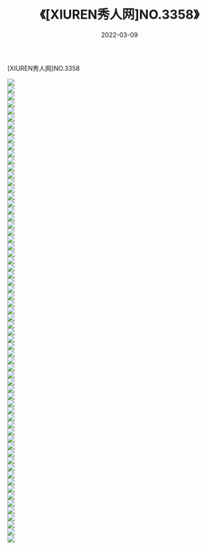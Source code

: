﻿---
layout: post
title:  《[XIUREN秀人网]NO.3358》
date:   2022-03-09
img: http://img.660000.xyz/Sharelink/秀人网/秀人网第04部分/[XIUREN秀人网]NO.3358/000.jpg
categories: [美女, 清纯, 唯美]
---

[XIUREN秀人网]NO.3358

 ![](http://img.660000.xyz/Sharelink/秀人网/秀人网第04部分/[XIUREN秀人网]NO.3358/001.jpg) <br>![](http://img.660000.xyz/Sharelink/秀人网/秀人网第04部分/[XIUREN秀人网]NO.3358/002.jpg) <br>![](http://img.660000.xyz/Sharelink/秀人网/秀人网第04部分/[XIUREN秀人网]NO.3358/003.jpg) <br>![](http://img.660000.xyz/Sharelink/秀人网/秀人网第04部分/[XIUREN秀人网]NO.3358/004.jpg) <br>![](http://img.660000.xyz/Sharelink/秀人网/秀人网第04部分/[XIUREN秀人网]NO.3358/005.jpg) <br>![](http://img.660000.xyz/Sharelink/秀人网/秀人网第04部分/[XIUREN秀人网]NO.3358/006.jpg) <br>![](http://img.660000.xyz/Sharelink/秀人网/秀人网第04部分/[XIUREN秀人网]NO.3358/007.jpg) <br>![](http://img.660000.xyz/Sharelink/秀人网/秀人网第04部分/[XIUREN秀人网]NO.3358/008.jpg) <br>![](http://img.660000.xyz/Sharelink/秀人网/秀人网第04部分/[XIUREN秀人网]NO.3358/009.jpg) <br>![](http://img.660000.xyz/Sharelink/秀人网/秀人网第04部分/[XIUREN秀人网]NO.3358/010.jpg) <br>![](http://img.660000.xyz/Sharelink/秀人网/秀人网第04部分/[XIUREN秀人网]NO.3358/011.jpg) <br>![](http://img.660000.xyz/Sharelink/秀人网/秀人网第04部分/[XIUREN秀人网]NO.3358/012.jpg) <br>![](http://img.660000.xyz/Sharelink/秀人网/秀人网第04部分/[XIUREN秀人网]NO.3358/013.jpg) <br>![](http://img.660000.xyz/Sharelink/秀人网/秀人网第04部分/[XIUREN秀人网]NO.3358/014.jpg) <br>![](http://img.660000.xyz/Sharelink/秀人网/秀人网第04部分/[XIUREN秀人网]NO.3358/015.jpg) <br>![](http://img.660000.xyz/Sharelink/秀人网/秀人网第04部分/[XIUREN秀人网]NO.3358/016.jpg) <br>![](http://img.660000.xyz/Sharelink/秀人网/秀人网第04部分/[XIUREN秀人网]NO.3358/017.jpg) <br>![](http://img.660000.xyz/Sharelink/秀人网/秀人网第04部分/[XIUREN秀人网]NO.3358/018.jpg) <br>![](http://img.660000.xyz/Sharelink/秀人网/秀人网第04部分/[XIUREN秀人网]NO.3358/019.jpg) <br>![](http://img.660000.xyz/Sharelink/秀人网/秀人网第04部分/[XIUREN秀人网]NO.3358/020.jpg) <br>![](http://img.660000.xyz/Sharelink/秀人网/秀人网第04部分/[XIUREN秀人网]NO.3358/021.jpg) <br>![](http://img.660000.xyz/Sharelink/秀人网/秀人网第04部分/[XIUREN秀人网]NO.3358/022.jpg) <br>![](http://img.660000.xyz/Sharelink/秀人网/秀人网第04部分/[XIUREN秀人网]NO.3358/023.jpg) <br>![](http://img.660000.xyz/Sharelink/秀人网/秀人网第04部分/[XIUREN秀人网]NO.3358/024.jpg) <br>![](http://img.660000.xyz/Sharelink/秀人网/秀人网第04部分/[XIUREN秀人网]NO.3358/025.jpg) <br>![](http://img.660000.xyz/Sharelink/秀人网/秀人网第04部分/[XIUREN秀人网]NO.3358/026.jpg) <br>![](http://img.660000.xyz/Sharelink/秀人网/秀人网第04部分/[XIUREN秀人网]NO.3358/027.jpg) <br>![](http://img.660000.xyz/Sharelink/秀人网/秀人网第04部分/[XIUREN秀人网]NO.3358/028.jpg) <br>![](http://img.660000.xyz/Sharelink/秀人网/秀人网第04部分/[XIUREN秀人网]NO.3358/029.jpg) <br>![](http://img.660000.xyz/Sharelink/秀人网/秀人网第04部分/[XIUREN秀人网]NO.3358/030.jpg) <br>![](http://img.660000.xyz/Sharelink/秀人网/秀人网第04部分/[XIUREN秀人网]NO.3358/031.jpg) <br>![](http://img.660000.xyz/Sharelink/秀人网/秀人网第04部分/[XIUREN秀人网]NO.3358/032.jpg) <br>![](http://img.660000.xyz/Sharelink/秀人网/秀人网第04部分/[XIUREN秀人网]NO.3358/033.jpg) <br>![](http://img.660000.xyz/Sharelink/秀人网/秀人网第04部分/[XIUREN秀人网]NO.3358/034.jpg) <br>![](http://img.660000.xyz/Sharelink/秀人网/秀人网第04部分/[XIUREN秀人网]NO.3358/035.jpg) <br>![](http://img.660000.xyz/Sharelink/秀人网/秀人网第04部分/[XIUREN秀人网]NO.3358/036.jpg) <br>![](http://img.660000.xyz/Sharelink/秀人网/秀人网第04部分/[XIUREN秀人网]NO.3358/037.jpg) <br>![](http://img.660000.xyz/Sharelink/秀人网/秀人网第04部分/[XIUREN秀人网]NO.3358/038.jpg) <br>![](http://img.660000.xyz/Sharelink/秀人网/秀人网第04部分/[XIUREN秀人网]NO.3358/039.jpg) <br>![](http://img.660000.xyz/Sharelink/秀人网/秀人网第04部分/[XIUREN秀人网]NO.3358/040.jpg) <br>![](http://img.660000.xyz/Sharelink/秀人网/秀人网第04部分/[XIUREN秀人网]NO.3358/041.jpg) <br>![](http://img.660000.xyz/Sharelink/秀人网/秀人网第04部分/[XIUREN秀人网]NO.3358/042.jpg) <br>![](http://img.660000.xyz/Sharelink/秀人网/秀人网第04部分/[XIUREN秀人网]NO.3358/043.jpg) <br>![](http://img.660000.xyz/Sharelink/秀人网/秀人网第04部分/[XIUREN秀人网]NO.3358/044.jpg) <br>![](http://img.660000.xyz/Sharelink/秀人网/秀人网第04部分/[XIUREN秀人网]NO.3358/045.jpg) <br>![](http://img.660000.xyz/Sharelink/秀人网/秀人网第04部分/[XIUREN秀人网]NO.3358/046.jpg) <br>![](http://img.660000.xyz/Sharelink/秀人网/秀人网第04部分/[XIUREN秀人网]NO.3358/047.jpg) <br>![](http://img.660000.xyz/Sharelink/秀人网/秀人网第04部分/[XIUREN秀人网]NO.3358/048.jpg) <br>![](http://img.660000.xyz/Sharelink/秀人网/秀人网第04部分/[XIUREN秀人网]NO.3358/049.jpg) <br>![](http://img.660000.xyz/Sharelink/秀人网/秀人网第04部分/[XIUREN秀人网]NO.3358/050.jpg) <br>![](http://img.660000.xyz/Sharelink/秀人网/秀人网第04部分/[XIUREN秀人网]NO.3358/051.jpg) <br>![](http://img.660000.xyz/Sharelink/秀人网/秀人网第04部分/[XIUREN秀人网]NO.3358/052.jpg) <br>![](http://img.660000.xyz/Sharelink/秀人网/秀人网第04部分/[XIUREN秀人网]NO.3358/053.jpg) <br>![](http://img.660000.xyz/Sharelink/秀人网/秀人网第04部分/[XIUREN秀人网]NO.3358/054.jpg) <br>![](http://img.660000.xyz/Sharelink/秀人网/秀人网第04部分/[XIUREN秀人网]NO.3358/055.jpg) <br>![](http://img.660000.xyz/Sharelink/秀人网/秀人网第04部分/[XIUREN秀人网]NO.3358/056.jpg) <br>![](http://img.660000.xyz/Sharelink/秀人网/秀人网第04部分/[XIUREN秀人网]NO.3358/057.jpg) <br>![](http://img.660000.xyz/Sharelink/秀人网/秀人网第04部分/[XIUREN秀人网]NO.3358/058.jpg) <br>![](http://img.660000.xyz/Sharelink/秀人网/秀人网第04部分/[XIUREN秀人网]NO.3358/059.jpg) <br>![](http://img.660000.xyz/Sharelink/秀人网/秀人网第04部分/[XIUREN秀人网]NO.3358/060.jpg) <br>![](http://img.660000.xyz/Sharelink/秀人网/秀人网第04部分/[XIUREN秀人网]NO.3358/061.jpg) <br>![](http://img.660000.xyz/Sharelink/秀人网/秀人网第04部分/[XIUREN秀人网]NO.3358/062.jpg) <br>![](http://img.660000.xyz/Sharelink/秀人网/秀人网第04部分/[XIUREN秀人网]NO.3358/063.jpg) <br>![](http://img.660000.xyz/Sharelink/秀人网/秀人网第04部分/[XIUREN秀人网]NO.3358/064.jpg) <br>![](http://img.660000.xyz/Sharelink/秀人网/秀人网第04部分/[XIUREN秀人网]NO.3358/065.jpg) <br>